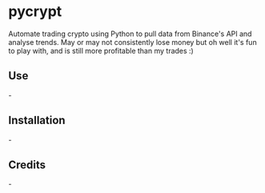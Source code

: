 # pycrypt

Automate trading crypto using Python to pull data from Binance's API and analyse trends. May or may not consistently lose money but oh well it's fun to play with, and is still more profitable than my trades :)

## Use

\-

## Installation

\-

## Credits

\-
